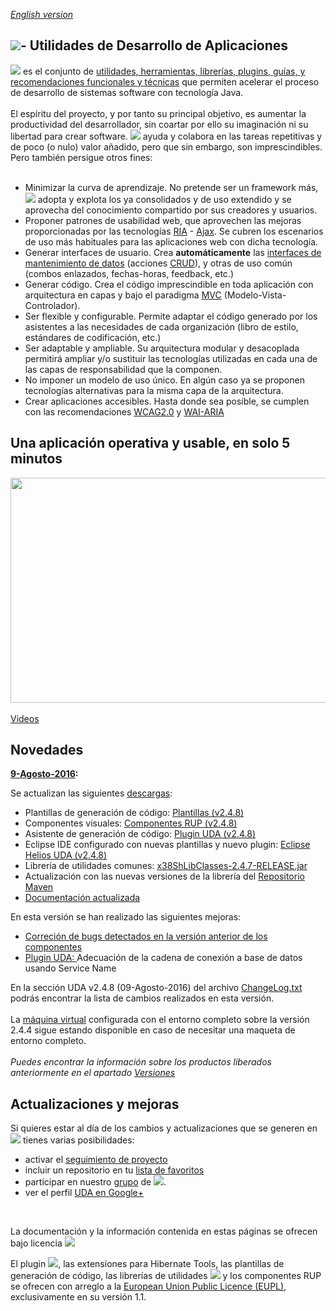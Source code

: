 _[English version](http://translate.google.es/translate?sl=es&tl=en&js=n&prev=_t&hl=es&ie=UTF-8&u=https%3A%2F%2Fgithub.com%2Fsergisu%2Fcac%2Fwiki)_

<h2><a id="user-content----utilidades-de-desarrollo-de-aplicaciones" class="anchor" href="#---utilidades-de-desarrollo-de-aplicaciones" aria-hidden="true"><span class="octicon octicon-link"></span></a><a href="https://uda-ejie.github.io/images/imgwikis/uda-mini-micro.png" target="_blank"><img src="https://uda-ejie.github.io/images/imgwikis/uda-mini-micro.png" style="max-width:100%;"></a>- Utilidades de Desarrollo de Aplicaciones</h2>

<p><a href="https://uda-ejie.github.io/images/imgwikis/uda-mini-micro2.png" target="_blank"><img src="https://uda-ejie.github.io/images/imgwikis/uda-mini-micro2.png" style="max-width:100%;"></a> es el conjunto de <a href="https://github.com/UDA-EJIE/uda-ejie.github.io/wiki/Componentes">utilidades, herramientas, librerías, plugins, guías, y recomendaciones funcionales y técnicas</a> que permiten acelerar el proceso de desarrollo de sistemas software con tecnología Java.<br>
<br>
El espíritu del proyecto, y por tanto su principal objetivo, es aumentar la productividad del desarrollador, sin coartar por ello su imaginación ni su libertad para crear software. <a href="https://uda-ejie.github.io/images/imgwikis/uda-mini-micro2.png" target="_blank"><img src="https://uda-ejie.github.io/images/imgwikis/uda-mini-micro2.png" style="max-width:100%;"></a> ayuda y colabora en las tareas repetitivas y de poco (o nulo) valor añadido, pero que sin embargo, son imprescindibles. Pero también persigue otros fines:<br>
<br></p>

<ul>
<li>Minimizar la curva de aprendizaje. No pretende ser un framework más, <a href="https://uda-ejie.github.io/images/imgwikis/uda-mini-micro2.png" target="_blank"><img src="https://uda-ejie.github.io/images/imgwikis/uda-mini-micro2.png" style="max-width:100%;"></a> adopta y explota los ya consolidados y de uso extendido y se aprovecha del conocimiento compartido por sus creadores y usuarios.</li>
<li>Proponer patrones de usabilidad web, que aprovechen las mejoras proporcionadas por las tecnologías <a href="https://es.wikipedia.org/wiki/Rich_Internet_Application" target="_blank">RIA</a> - <a href="https://es.wikipedia.org/wiki/AJAX" target="_blank">Ajax</a>. Se cubren los escenarios de uso más habituales para las aplicaciones web con dicha tecnología.</li>
<li>Generar  interfaces  de usuario. Crea <b>automáticamente</b> las <a href="https://github.com/UDA-EJIE/uda-ejie.github.io/wiki/Patrones#14._Mantenimiento_con_formulario">interfaces de mantenimiento de datos</a> (acciones <a href="https://es.wikipedia.org/wiki/CRUD" target="_blank">CRUD</a>), y otras de uso común (combos enlazados, fechas-horas, feedback, etc.)</li>
<li>Generar código. Crea el código imprescindible en toda aplicación con arquitectura en capas y bajo el paradigma <a href="https://es.wikipedia.org/wiki/Modelo%E2%80%93vista%E2%80%93controlador" target="_blank">MVC</a> (Modelo-Vista-Controlador).</li>
<li>Ser flexible y configurable. Permite adaptar el código generado por los asistentes a las necesidades de cada organización (libro de estilo, estándares de codificación, etc.)</li>
<li>Ser adaptable y ampliable. Su arquitectura modular y desacoplada permitirá ampliar y/o sustituir las tecnologías utilizadas en cada una de las capas de responsabilidad que la componen.</li>
<li>No imponer un modelo de uso único. En algún caso ya se proponen tecnologías alternativas para la misma capa de la arquitectura.</li>
<li>Crear aplicaciones accesibles. Hasta donde sea posible, se cumplen con las recomendaciones <a href="http://www.w3.org/TR/WCAG20/" target="_blank">WCAG2.0</a> y <a href="http://www.w3.org/TR/wai-aria/" target="_blank">WAI-ARIA</a></li>
</ul>


<h2>Una aplicación operativa y usable, en solo 5 minutos</h2>

<a href='http://www.youtube.com/watch?feature=player_embedded&v=5T7VHQeNyuk' target='_blank'><img src='http://img.youtube.com/vi/5T7VHQeNyuk/0.jpg' width='640' height=360 /></a><br>
<br>
<a href="https://github.com/UDA-EJIE/uda-ejie.github.io/wiki/Videos">Videos</a>

<h2>Novedades</h2>
<b><a href='https://github.com/UDA-EJIE/uda-ejie.github.io/wiki/Actualizar'>9-Agosto-2016</a>:</b>
<p>
Se actualizan las siguientes <a href='https://drive.google.com/folderview?id=0B2jWuJHnBpz_VFVLU2ZoREQ2Q1E&usp=sharing#list'>descargas</a>:<br>
<ul>
<li>Plantillas de generación de código: <a href='https://docs.google.com/uc?authuser=0&id=0B2jWuJHnBpz_dWZjak5UYmRpUk0&export=download'>Plantillas (v2.4.8)</a></li>
<li>Componentes visuales: <a href='https://docs.google.com/uc?authuser=0&id=0B2jWuJHnBpz_OWZrTnZUMnIySGc&export=download'>Componentes RUP (v2.4.8)</a></li>
<li>Asistente de generación de código: <a href='https://docs.google.com/uc?authuser=0&id=0B2jWuJHnBpz_YkEyZUlEb1dvRnM&export=download'>Plugin UDA (v2.4.8)</a></li>
<li>Eclipse IDE configurado con nuevas plantillas y nuevo plugin: <a href='https://docs.google.com/uc?authuser=0&id=0B2jWuJHnBpz_OXlHMFJwb2ROU28&export=download'>Eclipse Helios UDA (v2.4.8)</a></li>
<li>Librería de utilidades comunes: <a href='https://docs.google.com/uc?authuser=0&id=0B2jWuJHnBpz_dUxGLXhXWTdhUlE&export=download'>x38ShLibClasses-2.4.7-RELEASE.jar</a></li>
<li>Actualización con las nuevas versiones de la librería del <a href='https://docs.google.com/uc?authuser=0&id=0B2jWuJHnBpz_dzVPQWp1YWl1ZDQ&export=download'>Repositorio Maven</a></li>
<li><a href='https://docs.google.com/uc?authuser=0&id=0B2jWuJHnBpz_VGowMkNWa1NyeEU&export=download'>Documentación actualizada</a></li>
</ul>

En esta versión se han realizado las siguientes mejoras:<br>
<ul>
<li><a href='https://github.com/UDA-EJIE/udaRUP/issues?q=milestone%3Av2.4.8+label%3Abug' target='_new'>Correción de bugs detectados en la versión anterior de los componentes</a></li>
<li><a href='https://github.com/UDA-EJIE/udaPlugin/issues?q=milestone%3Av2.4.8' target='_new'>Plugin UDA: </a>Adecuación de la cadena de conexión a base de datos usando Service Name</li>
</ul>
En la sección UDA v2.4.8 (09-Agosto-2016) del archivo <a href='https://docs.google.com/uc?authuser=0&id=0B2jWuJHnBpz_TFMxZFVrMFJDQVk&export=download'>ChangeLog.txt</a> podrás encontrar la lista de cambios realizados en esta versión.<br>

<br>
La <a href='https://docs.google.com/uc?authuser=0&id=0B2jWuJHnBpz_TnhuN2k1bElmTFU&export=download'>máquina virtual</a> configurada con el entorno completo sobre la versión 2.4.4 sigue estando disponible en caso de necesitar una maqueta de entorno completo.<br>
<br>
<i>Puedes encontrar la información sobre los productos liberados anteriormente en el apartado <a href='https://github.com/UDA-EJIE/uda-ejie.github.io/wiki/Versiones'>Versiones</a></i>
<br>

<h2>Actualizaciones y mejoras</h2>

Si quieres estar al día de los cambios y actualizaciones que se generen en <img src='https://uda-ejie.github.io/images/imgwikis/uda-mini-micro2.png' /> tienes varias posibilidades:
<ul>
<li>activar el <a href="https://guides.github.com/activities/socialize/#watch-a-project" target="_blank">seguimiento de proyecto</a></li>
<li>incluir un repositorio en tu <a href="https://guides.github.com/activities/socialize/#explore" target="_blank">lista de favoritos</a></li>
<li>participar en nuestro <a href='http://groups.google.com/group/uda-ejie'>grupo</a> de <img src='https://uda-ejie.github.io/images/imgwikis/uda-mini-micro2.png' />.</li>
<li>ver el perfil <a href="https://plus.google.com/115407042298445383174" target="_blank">UDA en Google+</a>
</li>

</ul>
<br>


La documentación y la información contenida en estas páginas se ofrecen bajo licencia
<a href="http://creativecommons.org/licenses/by-nc-sa/3.0/"><img src="https://camo.githubusercontent.com/cc898278e77203243a0b63be665d38fa75dcf04a/687474703a2f2f692e6372656174697665636f6d6d6f6e732e6f72672f6c2f62792d6e632d73612f332e302f38387833312e706e67" data-canonical-src="http://i.creativecommons.org/l/by-nc-sa/3.0/88x31.png" style="max-width:100%;"></a> <a href="http://creativecommons.org/licenses/by-nc-sa/3.0/"> </a>

El plugin <a href="https://uda-ejie.github.io/images/imgwikis/uda-mini-micro2.png" target="_blank"><img src="https://uda-ejie.github.io/images/imgwikis/uda-mini-micro2.png" style="max-width:100%;"></a>, las extensiones para Hibernate Tools, las plantillas de generación de código, las librerías de utilidades <a href="https://uda-ejie.github.io/images/imgwikis/uda-mini-micro2.png" target="_blank"><img src="https://uda-ejie.github.io/images/imgwikis/uda-mini-micro2.png" style="max-width:100%;"></a> y los componentes RUP se ofrecen con arreglo a la
<a href="https://joinup.ec.europa.eu/community/eupl/og_page/european-union-public-licence-eupl-v11">European Union Public Licence (EUPL)</a>, exclusivamente en su versión 1.1.

